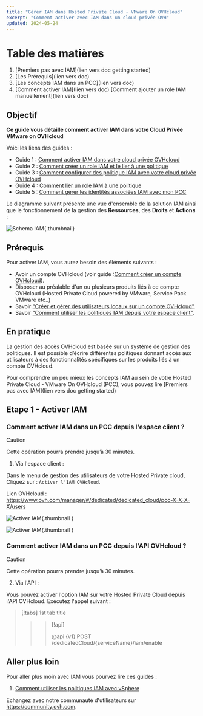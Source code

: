 ```yaml
---
title: "Gérer IAM dans Hosted Private Cloud - VMware On OVHcloud"
excerpt: "Comment activer avec IAM dans un cloud privée OVH"
updated: 2024-05-24
---
```


# Table des matières

1. [Premiers pas avec IAM](lien vers doc getting started)
2. [Les Prérequis](lien vers doc)
3. [Les concepts IAM dans un PCC](lien vers doc)
4. [Comment activer IAM](lien vers doc)
[Comment ajouter un role IAM manuellement](lien vers doc)


## Objectif

**Ce guide vous détaille comment activer IAM dans votre Cloud Privée VMware on OVHcloud**

Voici les liens des guides :

- Guide 1 : [Comment activer IAM dans votre cloud privée OVHcloud](vmware_iam_enable#Objectif.)
- Guide 2 : [Comment créer un role IAM et le lier à une politique](vmware_iam_role.)
- Guide 3 : [Comment configurer des politique IAM avec votre cloud privée OVHcloud](vmware_iam_policy.)
- Guide 4 : [Comment lier un role IAM à une politique](vmware_iam_role_policy.)
- Guide 5 : [Comment gérer les identités associées IAM avec mon PCC](vmware_iam_actions.)


Le diagramme suivant présente une vue d'ensemble de la solution IAM ainsi que le fonctionnement de la gestion des **Ressources**, des **Droits** et **Actions** :

![Schema IAM](vmware_iam_how_to_enable_images_iam_schema.png){.thumbnail}

## Prérequis

Pour activer IAM, vous aurez besoin des éléments suivants :

- Avoir un compte OVHcloud (voir guide :[Comment créer un compte OVHcloud](https://help.ovhcloud.com/csm/fr-account-create-ovhcloud-account?id=kb_article_view&sysparm_article=KB0043023)).
- Disposer au préalable d'un ou plusieurs produits liés à ce compte OVHcloud (Hosted Private Cloud powered by VMware, Service Pack VMware etc..)
- Savoir ["Créer et gérer des utilisateurs locaux sur un compte OVHcloud"](https://help.ovhcloud.com/csm/fr-account-managing-users?id=kb_article_view&sysparm_article=KB0043058).
- Savoir ["Comment utiliser les politiques IAM depuis votre espace client"](https://help.ovhcloud.com/csm/fr-customer-iam-policies-ui?id=kb_article_view&sysparm_article=KB0058730).


## En pratique

La gestion des accès OVHcloud est basée sur un système de gestion des politiques. Il est possible d’écrire différentes politiques donnant accès aux utilisateurs à des fonctionnalités spécifiques sur les produits liés à un compte OVHcloud.

Pour comprendre un peu mieux les concepts IAM au sein de votre Hosted Private Cloud - VMware On OVHcloud (PCC), vous pouvez lire [Premiers pas avec IAM](lien vers doc getting started)

## Etape 1 - Activer IAM

### Comment activer IAM dans un PCC depuis l'espace client ?

> [!CAUTION]
> Cette opération pourra prendre jusqu’à 30 minutes.

1. Via l'espace client :

Dans le menu de gestion des utilisateurs de votre Hosted Private cloud, Cliquez sur : `Activer l'IAM OVHcloud`.

Lien OVHcloud : https://www.ovh.com/manager/#/dedicated/dedicated_cloud/pcc-X-X-X-X/users

![Activer IAM](iam_enable_2.png){.thumbnail }

![Activer IAM](iam_enable.png){.thumbnail }

### Comment activer IAM dans un PCC depuis l'API OVHcloud ?

> [!CAUTION]
> Cette opération pourra prendre jusqu’à 30 minutes.

2. Via l'API :

Vous pouvez activer l'option IAM sur votre Hosted Private Cloud depuis l'API OVHcloud. Exécutez l'appel suivant :

> [!tabs]
> 1st tab title
>> > [!api]
>> >
>> > @api {v1} POST /dedicatedCloud/{serviceName}/iam/enable
>> >

## Aller plus loin

Pour aller plus moin avec IAM vous pourvez lire ces guides :
1. [Comment utiliser les politiques IAM avec vSphere](https://help.ovhcloud.com/csm/fr-vmware-use-iam-vsphere?id=kb_article_view&sysparm_article=KB0059059)

Échangez avec notre communauté d'utilisateurs sur <https://community.ovh.com>.

